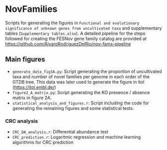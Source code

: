 # NovFamilies
Scripts for generating the figures in `Functional and evolutionary significance of unknown genes from uncultivated taxa` and supplementary tables (``Supplementary tables.xlsx``).  A detailed pipeline for the steps followed for creating the FESNov gene family catalog are provided at https://github.com/AlvaroRodriguezDelRio/nov-fams-pipeline 

## Main figures

- ``generate_data_fig3A.py``: Script generating the proportion of uncultivated taxa and number of novel families per genome in each order of the GTDB tree. This data was later used to generate the figure in itol (https://itol.embl.de/) 
- ``figure2_A_matrix.py``: Script generating the KO presence / absence matrix in figure 2A.
- ``statistical_analysis_and_figures.r``: Script including the code for generating the remaining figures and some statistical tests. 

### CRC analysis

- ``CRC_DA_analysis.r``: Differential abundance test
- ``CRC_prediction.r``: Logaritmic regression and machine learning algorithms for CRC prediction

